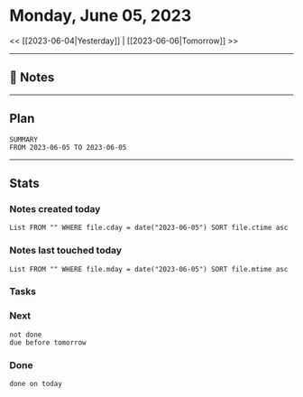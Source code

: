 


# Monday, June 05, 2023

<< [[2023-06-04|Yesterday]] | [[2023-06-06|Tomorrow]] >>

---

## 📝 Notes




---

## Plan

```toggl
SUMMARY
FROM 2023-06-05 TO 2023-06-05
```

---
## Stats
### Notes created today
```dataview
List FROM "" WHERE file.cday = date("2023-06-05") SORT file.ctime asc
```

### Notes last touched today
```dataview
List FROM "" WHERE file.mday = date("2023-06-05") SORT file.mtime asc
```



### Tasks

### Next

```tasks
not done 
due before tomorrow
```

### Done

```tasks
done on today
```
